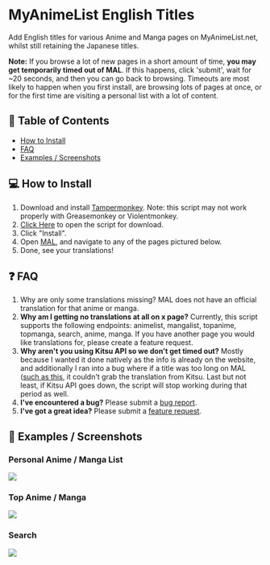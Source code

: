 # MyAnimeList English Titles
Add English titles for various Anime and Manga pages on MyAnimeList.net, whilst still retaining the Japanese titles.

<b>Note:</b> If you browse a lot of new pages in a short amount of time, <b>you may get temporarily timed out of MAL</b>. If this happens, click 'submit', wait for ~20 seconds, and then you can go back to browsing. Timeouts are most likely to happen when you first install, are browsing lots of pages at once, or for the first time are visiting a personal list with a lot of content.

## 📝 Table of Contents
  * [How to Install](#install)
  * [FAQ](#faq)
  * [Examples / Screenshots](#screenshots)

## 💻 How to Install <a name = "install"></a>
1. Download and install [Tampermonkey](https://www.tampermonkey.net/). Note: this script may not work properly with Greasemonkey or Violentmonkey.
2. [Click Here](https://github.com/Animorphs/MAL-English-Titles/raw/master/MAL_English_Titles.user.js) to open the script for download.
3. Click "Install".
4. Open [MAL](https://myanimelist.net/), and navigate to any of the pages pictured below.
5. Done, see your translations!

## ❓ FAQ <a name = "faq"></a>
1. Why are only some translations missing?</b> MAL does not have an official translation for that anime or manga.
2. <b>Why am I getting no translations at all on x page?</b> Currently, this script supports the following endpoints: animelist, mangalist, topanime, topmanga, search, anime, manga. If you have another page you would like translations for, please create a feature request.
3. <b>Why aren't you using Kitsu API so we don't get timed out?</b> Mostly because I wanted it done natively as the info is already on the website, and additionally I ran into a bug where if a title was too long on MAL ([such as this](https://myanimelist.net/anime/40496/Maou_Gakuin_no_Futekigousha__Shijou_Saikyou_no_Maou_no_Shiso_Tensei_shite_Shison-tachi_no_Gakkou_e_), it couldn't grab the translation from Kitsu. Last but not least, if Kitsu API goes down, the script will stop working during that period as well.
4. <b>I've encountered a bug?</b> Please submit a [bug report](https://github.com/Animorphs/MAL-English-Titles/issues/new/choose).
5. <b>I've got a great idea?</b> Please submit a [feature request](https://github.com/Animorphs/MAL-English-Titles/issues/new/choose).

## 📸 Examples / Screenshots <a name = "screenshots"></a>
### Personal Anime / Manga List
<img src='https://i.imgur.com/NsFRIOd.png'>

### Top Anime / Manga
<img src='https://i.imgur.com/3nlIbZn.png'>

### Search
<img src='https://i.imgur.com/V5Kt6Lr.png'>
